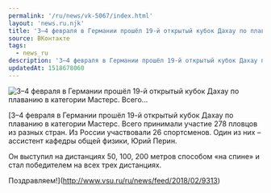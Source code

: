 ```yaml
---
permalink: '/ru/news/vk-5067/index.html'
layout: 'news.ru.njk'
title: '3–4 февраля в Германии прошёл 19-й открытый кубок Дахау по плаванию в категории Мастерс. Всего'
source: ВКонтакте
tags:
  - news_ru
description: '3–4 февраля в Германии прошёл 19-й открытый кубок Дахау по плаванию в категории Мастерс. Всего…'
updatedAt: 1518678060
---
```

![3–4 февраля в Германии прошёл 19-й открытый кубок Дахау по плаванию в категории Мастерс. Всего…](https://sun9-18.userapi.com/c840639/v840639669/55168/cm08l4Hw4kM.jpg)

[3–4 февраля в Германии прошёл 19-й открытый кубок Дахау по плаванию в категории Мастерс. Всего принимали участие 278 пловцов из разных стран. Из России участвовали 26 спортсменов. Один из них – ассистент кафедры общей физики, Юрий Перин.

Он выступил на дистанциях 50, 100, 200 метров способом «на спине» и стал победителем на всех трех дистанциях.

Поздравляем!](http://www.vsu.ru/ru/news/feed/2018/02/9313)
